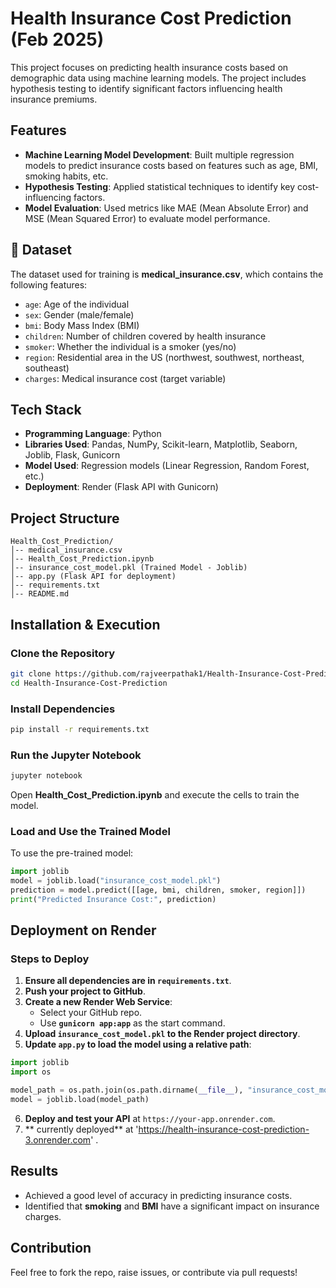# Health Insurance Cost Prediction (Feb 2025)

This project focuses on predicting health insurance costs based on demographic data using machine learning models. The project includes hypothesis testing to identify significant factors influencing health insurance premiums.

## Features
- **Machine Learning Model Development**: Built multiple regression models to predict insurance costs based on features such as age, BMI, smoking habits, etc.
- **Hypothesis Testing**: Applied statistical techniques to identify key cost-influencing factors.
- **Model Evaluation**: Used metrics like MAE (Mean Absolute Error) and MSE (Mean Squared Error) to evaluate model performance.

## 📂 Dataset
The dataset used for training is **medical_insurance.csv**, which contains the following features:
- `age`: Age of the individual
- `sex`: Gender (male/female)
- `bmi`: Body Mass Index (BMI)
- `children`: Number of children covered by health insurance
- `smoker`: Whether the individual is a smoker (yes/no)
- `region`: Residential area in the US (northwest, southwest, northeast, southeast)
- `charges`: Medical insurance cost (target variable)

## Tech Stack
- **Programming Language**: Python
- **Libraries Used**: Pandas, NumPy, Scikit-learn, Matplotlib, Seaborn, Joblib, Flask, Gunicorn
- **Model Used**: Regression models (Linear Regression, Random Forest, etc.)
- **Deployment**: Render (Flask API with Gunicorn)

## Project Structure
```
Health_Cost_Prediction/
│-- medical_insurance.csv
│-- Health_Cost_Prediction.ipynb
│-- insurance_cost_model.pkl (Trained Model - Joblib)
│-- app.py (Flask API for deployment)
│-- requirements.txt
│-- README.md
```

## Installation & Execution
### Clone the Repository
```bash
git clone https://github.com/rajveerpathak1/Health-Insurance-Cost-Prediction.git
cd Health-Insurance-Cost-Prediction
```

### Install Dependencies
```bash
pip install -r requirements.txt
```

### Run the Jupyter Notebook
```bash
jupyter notebook
```
Open **Health_Cost_Prediction.ipynb** and execute the cells to train the model.

### Load and Use the Trained Model
To use the pre-trained model:
```python
import joblib
model = joblib.load("insurance_cost_model.pkl")
prediction = model.predict([[age, bmi, children, smoker, region]])
print("Predicted Insurance Cost:", prediction)
```

## Deployment on Render
### Steps to Deploy
1. **Ensure all dependencies are in `requirements.txt`**.
2. **Push your project to GitHub**.
3. **Create a new Render Web Service**:
   - Select your GitHub repo.
   - Use **`gunicorn app:app`** as the start command.
4. **Upload `insurance_cost_model.pkl` to the Render project directory**.
5. **Update `app.py` to load the model using a relative path**:
```python
import joblib
import os

model_path = os.path.join(os.path.dirname(__file__), "insurance_cost_model.pkl")
model = joblib.load(model_path)
```
6. **Deploy and test your API** at `https://your-app.onrender.com`.
7. ** currently deployed** at 'https://health-insurance-cost-prediction-3.onrender.com' .

## Results
- Achieved a good level of accuracy in predicting insurance costs.
- Identified that **smoking** and **BMI** have a significant impact on insurance charges.

## Contribution
Feel free to fork the repo, raise issues, or contribute via pull requests!
